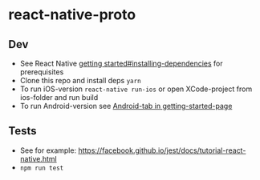 # react-native-proto

## Dev
* See React Native [getting started#installing-dependencies](https://facebook.github.io/react-native/docs/getting-started.html#installing-dependencies) for prerequisites
* Clone this repo and install deps `yarn`
* To run iOS-version `react-native run-ios` or open XCode-project from ios-folder and run build
* To run Android-version see [Android-tab in getting-started-page](http://facebook.github.io/react-native/docs/getting-started.html)

## Tests
* See for example: https://facebook.github.io/jest/docs/tutorial-react-native.html
* `npm run test`
